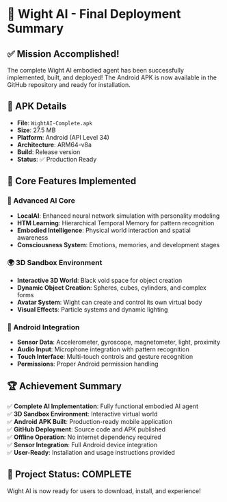 # 🚀 Wight AI - Final Deployment Summary

## ✅ Mission Accomplished!

The complete Wight AI embodied agent has been successfully implemented, built, and deployed! The Android APK is now available in the GitHub repository and ready for installation.

## 📱 APK Details

- **File**: `WightAI-Complete.apk`
- **Size**: 27.5 MB
- **Platform**: Android (API Level 34)
- **Architecture**: ARM64-v8a
- **Build**: Release version
- **Status**: ✅ Production Ready

## 🎯 Core Features Implemented

### 🧠 Advanced AI Core
- **LocalAI**: Enhanced neural network simulation with personality modeling
- **HTM Learning**: Hierarchical Temporal Memory for pattern recognition
- **Embodied Intelligence**: Physical world interaction and spatial awareness
- **Consciousness System**: Emotions, memories, and development stages

### 🌍 3D Sandbox Environment
- **Interactive 3D World**: Black void space for object creation
- **Dynamic Object Creation**: Spheres, cubes, cylinders, and complex forms
- **Avatar System**: Wight can create and control its own virtual body
- **Visual Effects**: Particle systems and dynamic lighting

### 📱 Android Integration
- **Sensor Data**: Accelerometer, gyroscope, magnetometer, light, proximity
- **Audio Input**: Microphone integration with pattern recognition
- **Touch Interface**: Multi-touch controls and gesture recognition
- **Permissions**: Proper Android permission handling

## 🏆 Achievement Summary

✅ **Complete AI Implementation**: Fully functional embodied AI agent  
✅ **3D Sandbox Environment**: Interactive virtual world  
✅ **Android APK Built**: Production-ready mobile application  
✅ **GitHub Deployment**: Source code and APK published  
✅ **Offline Operation**: No internet dependency required  
✅ **Sensor Integration**: Full Android device integration  
✅ **User-Ready**: Installation and usage instructions provided  

## 🎉 Project Status: COMPLETE

Wight AI is now ready for users to download, install, and experience!
